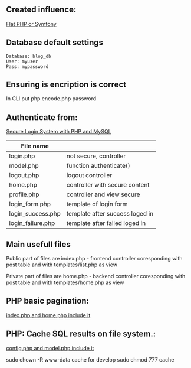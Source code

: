 ## Created influence:
[Flat PHP or Symfony](https://symfony.com/doc/current/introduction/from_flat_php_to_symfony.html)

## Database default settings
	Database: blog_db
	User: myuser
	Pass: mypassword

## Ensuring is encription is correct
In CLI put 
	php encode.php password

## Authenticate from:
[Secure Login System with PHP and MySQL](https://codeshack.io/secure-login-system-php-mysql/)

| File name         | 									|
|-------------------|:----------------------------------|
| login.php		    | not secure, controller			|
| model.php		    | function authenticate()			|
| logout.php	    | logout controller					|
| home.php	  	    | controller with secure content	|
| profile.php 	    | controller and view secure		|
| login_form.php    | template of login form			|
| login_success.php | template after success loged in	|
| login_failure.php | template after failed loged in	|

## Main usefull files

Public part of files are index.php - frontend controller coresponding with post table and with templates/list.php as view

Private part of files are home.php - backend controller coresponding with post table and with templates/home.php as view

## PHP basic pagination:
[index.php and home.php include it](http://www.phpfreaks.com/tutorial/basic-pagination)

## PHP: Cache SQL results on file system.:
[config.php and model.php include it](https://thisinterestsme.com/php-cache-sql-filesystem/)

sudo chown -R www-data cache
for develop
sudo chmod 777 cache
